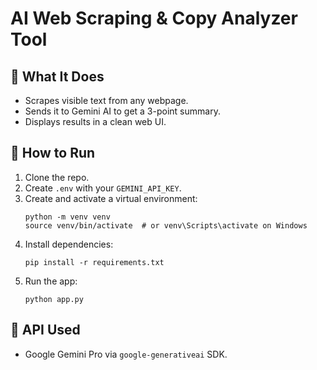 # AI Web Scraping & Copy Analyzer Tool

## 🧠 What It Does
- Scrapes visible text from any webpage.
- Sends it to Gemini AI to get a 3-point summary.
- Displays results in a clean web UI.

## 🔧 How to Run

1. Clone the repo.
2. Create `.env` with your `GEMINI_API_KEY`.
3. Create and activate a virtual environment:
    ```
    python -m venv venv
    source venv/bin/activate  # or venv\Scripts\activate on Windows
    ```
4. Install dependencies:
    ```
    pip install -r requirements.txt
    ```
5. Run the app:
    ```
    python app.py
    ```

## 🔐 API Used
- Google Gemini Pro via `google-generativeai` SDK.
